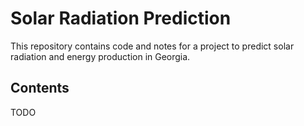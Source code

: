 # Solar Radiation Prediction

This repository contains code and notes for a project to predict solar radiation and energy production in Georgia.

## Contents
TODO
